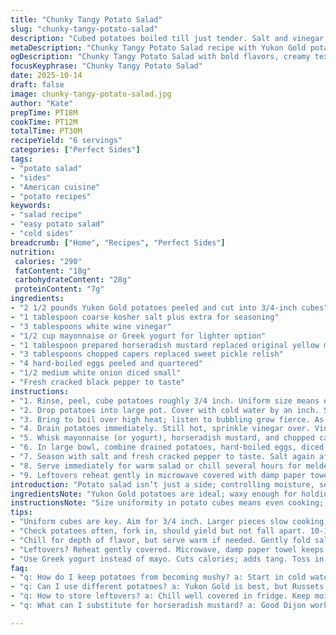 ```yaml
---
title: "Chunky Tangy Potato Salad"
slug: "chunky-tangy-potato-salad"
description: "Cubed potatoes boiled till just tender. Salt and vinegar in the water for seasoning punch. Dressing blends horseradish mustard, mayo, and chopped capers instead of relish. Hard-boiled eggs and diced white onion fold in. Toss gently. Chill optional but flavors marry better cold. Salt and freshly ground black pepper adjust at the end. Simple, straightforward. Visual cues and texture focus for the right doneness. Practical tips and tricks on peeling, cooking, and seasoning. Substitutions included for mayo, mustard, and add-ons to switch profile. Reliable for any season, any meal."
metaDescription: "Chunky Tangy Potato Salad recipe with Yukon Gold potatoes, tangy dressing, and rich eggs for a flavorful side that's unforgettable."
ogDescription: "Chunky Tangy Potato Salad with bold flavors, creamy texture, perfect for picnics and gatherings. Quick to prepare, savored by many."
focusKeyphrase: "Chunky Tangy Potato Salad"
date: 2025-10-14
draft: false
image: chunky-tangy-potato-salad.jpg
author: "Kate"
prepTime: PT18M
cookTime: PT12M
totalTime: PT30M
recipeYield: "6 servings"
categories: ["Perfect Sides"]
tags:
- "potato salad"
- "sides"
- "American cuisine"
- "potato recipes"
keywords:
- "salad recipe"
- "easy potato salad"
- "cold sides"
breadcrumb: ["Home", "Recipes", "Perfect Sides"]
nutrition: 
 calories: "290"
 fatContent: "18g"
 carbohydrateContent: "28g"
 proteinContent: "7g"
ingredients:
- "2 1/2 pounds Yukon Gold potatoes peeled and cut into 3/4-inch cubes"
- "1 tablespoon coarse kosher salt plus extra for seasoning"
- "3 tablespoons white wine vinegar"
- "1/2 cup mayonnaise or Greek yogurt for lighter option"
- "1 tablespoon prepared horseradish mustard replaced original yellow mustard"
- "3 tablespoons chopped capers replaced sweet pickle relish"
- "4 hard-boiled eggs peeled and quartered"
- "1/2 medium white onion diced small"
- "Fresh cracked black pepper to taste"
instructions:
- "1. Rinse, peel, cube potatoes roughly 3/4 inch. Uniform size means even cooking; err on slightly larger cubes to prevent mush."
- "2. Drop potatoes into large pot. Cover with cold water by an inch. Salt water hard enough to taste like the sea. This seasons internally."
- "3. Bring to boil over high heat; listen to bubbling grow fierce. As soon as rolling boil hits, reduce heat to simmer gently. Cook potatoes until they pierce with fork but resist soft squeeze — tender yet structural. Usually 10-12 minutes. Watch and test often. Overcook = gluey mess."
- "4. Drain potatoes immediately. Still hot, sprinkle vinegar over. Vinegar prevents excess starch from sticking and adds brightness, keeps them from becoming pasty."
- "5. Whisk mayonnaise (or yogurt), horseradish mustard, and chopped capers together in small bowl. The horseradish kicks flavor; capers add briny zip, replacing sugary relish."
- "6. In large bowl, combine drained potatoes, hard-boiled eggs, diced onion. Pour dressing over. Gently fold – no smashing – coating all pieces lightly. Texture matters."
- "7. Season with salt and fresh cracked pepper to taste. Salt again after chilling if refrigerated; flavors deepen but salt requirement might rise."
- "8. Serve immediately for warm salad or chill several hours for melded complexity. Bring back to room temp before serving if chilled; flavors open up."
- "9. Leftovers reheat gently in microwave covered with damp paper towel or serve cold next day."
introduction: "Potato salad isn’t just a side; controlling moisture, seasoning, and texture make the difference between dull and memorable. Forget mushy gloopy piles. Start with Yukon Golds — creamy texture but hold shape. Potatoes absorb seasoning during cooking, crucial step often skipped. Vinegar post-drainage fights gluey starch buildup and adds punchiness. Replace boring yellow mustard with horseradish mustard to add subtle heat and depth. Instead of sugary relish, chopped capers bring balance without cloying sweetness. Eggs add richness, diced white onion brings snap. Chill or serve warm — two moods, same solid base. It’s about recognising the moment when potatoes yield under fork but not collapse. Avoid waterlogged. Toss carefully, don’t break — individual pieces keep their identity. Salt multiple times not just once. This salad has layers of flavor and texture if treated right."
ingredientsNote: "Yukon Gold potatoes are ideal; waxy enough for holding shape, creamy enough for mouthfeel. Russets on hand? Fine but be extra gentle when boiling, they’re starchier and can fall apart quicker. Salt in boiling water is key — seasons inside cells, not just surface. Mayonnaise is classic but Greek yogurt can lighten it, add tang. Substitute horseradish mustard with a good Dijon if you want milder heat. Capers replace sweet relish; if you want brightness without brine, chopped dill pickles or olives are fine. Eggs add creamy texture and protein — can skip or double up. White onion provides sharp bite, can use shallot if preferred. Adjust amounts of onion and capers to taste; some prefer gentler onion flavor or more tang."
instructionsNote: "Size uniformity in potato cubes means even cooking; bigger pieces take longer. Start potatoes in cold water so they cook through evenly — hot water risks crust on outside, raw inside. Don’t overboil or they’ll get waterlogged and fall apart. Testing with fork every few minutes helps avoid mush. Drain quickly, sprinkle vinegar immediately while warm — stops excess starch, brightens the base. Whisk dressing ingredients in advance for smooth blend; horseradish mustard adds more than punch, it emulsifies. Folding salad gently keeps potato pieces intact; vigorous stirring releases starch, gummy texture. Salt often — potatoes need layers of seasoning. After refrigeration, taste and adjust salt and pepper. Warm salad right after mixing if serving immediately; flavors will be punchier but less melded. For leftovers, reheating slowly and gently necessary, or serve chilled well covered."
tips:
- "Uniform cubes are key. Aim for 3/4 inch. Larger pieces slow cooking, better shape. Start in cold water. Ensures even cooking. Rinse before peeling. Combines well for texture at finish. Salt water well; make it taste like the sea."
- "Check potatoes often, fork in, should yield but not fall apart. 10-12 minutes max. Over boil? Gummy mess. Keep eyes peeled. Drain right away. Vinegar splash prevents stickiness, brightens flavors. Think layers of seasoning."
- "Chill for depth of flavor, but serve warm if needed. Gently fold salad, resist smashing — keep those potato shapes. Whisk dressing first. Horseradish mustard adds a punch; emulsifies dressing too. Capers bring briny balance."
- "Leftovers? Reheat gently covered. Microwave, damp paper towel keeps moisture. Or, serve cold next day. Salt again if refrigerated; flavors change. Potatoes are flavorful but need seasoning layers. Adjust for taste throughout."
- "Use Greek yogurt instead of mayo. Cuts calories; adds tang. Toss in chopped dill pickles if you miss sweetness; olives work too. Got shallots? Use instead of onion; adds gentler bite. Adjust onion/caper amounts to taste."
faq:
- "q: How do I keep potatoes from becoming mushy? a: Start in cold water, keep size even, test frequently. Drain fast and vinegar splash, stops gluey texture."
- "q: Can I use different potatoes? a: Yukon Gold is best, but Russets work well too. They're starchier. Watch cooking time. Be gentle."
- "q: How to store leftovers? a: Chill well covered in fridge. Keep moisture. Reheat slowly in microwave if preferred."
- "q: What can I substitute for horseradish mustard? a: Good Dijon works, milder heat. Or try a mix of regular mustard and horseradish."

---
```

